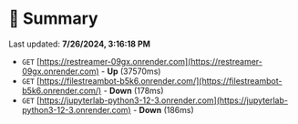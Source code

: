 # 📖 Summary
Last updated: **7/26/2024, 3:16:18 PM**

- `GET` [https://restreamer-09gx.onrender.com](https://restreamer-09gx.onrender.com) - **Up** (37570ms)
- `GET` [https://filestreambot-b5k6.onrender.com/](https://filestreambot-b5k6.onrender.com/) - **Down** (178ms)
- `GET` [https://jupyterlab-python3-12-3.onrender.com](https://jupyterlab-python3-12-3.onrender.com) - **Down** (186ms)
